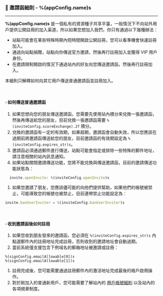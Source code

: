 ### :orange_book: 邀請函細則 - %(appConfig.name)s
---
**%(appConfig.name)s** 是一個私有的資源種子共享平臺，一般情況下不向站外用戶提供公開註冊的加入渠道，所以如果您想加入我們，你只有通過以下幾種辦法：
  * 站點可能會在某些特殊時期內短時間開啟公開註冊，您可以看準機會快速註冊加入。
  * 通過向站點捐贈，站點向你傳送官方邀請，然後再行註冊加入並獲得 VIP 用戶身份。
  * 在邀請限制開啟的情況下通過站內的好友向您傳送邀請函，然後再行註冊加入。

本細則只解釋如何向其它用戶傳送普通邀請函並註冊加入。

&emsp;

#### :white_small_square: 如何傳送普通邀請函

1. 如果您想向您的朋友傳送邀請函，您需要先使用站內積分來兌換一張邀請函，然後再傳送給您的朋友，目前兌換一張邀請函需要 `%(inviteConfig.scoreExchange).2f` 積分。
1. 兌換的邀請函有一定的有效期，如果超期，邀請函會自動失效，所以您應該在過期前將邀請函傳送給您的朋友，目前邀請函的有效期設定為 `%(inviteConfig.expires_str)s`。
1. 邀請函必須通過郵件進行傳送，站點可能會指定或排除一些特殊的郵件地址，請注意相關的站內訊息通知。
1. 如果站點關閉邀請傳送功能，您將不能兌換與傳送邀請函，目前的邀請傳送功能狀態為：
```javascript
  invite.openInvite: %(inviteConfig.openInvite)s
```
1. 如果您邀請了朋友，您應該儘可能的向他們提供幫助，如果他們的帳號被禁止，可能導致您的帳號也被禁止，目前連帶禁止功能設定為：
```javascript
invite.banUserInviter = %(inviteConfig.banUserInviter)s
```

&emsp;

#### :white_small_square: 收到邀請函後如何註冊

1. 如果您收到朋友發來的邀請函，您必須在 `%(inviteConfig.expires_str)s` 內點選郵件內的註冊地址完成註冊，否則收到的邀請地址會自動過期。
1. 當前系統僅支援包含下例域名的郵箱地址被邀請或註冊：
```
%(signConfig.emailAllowable[0])s
%(signConfig.emailAllowable[1])s
```
1. 註冊完成後，您可能需要通過註冊郵件內的激活地址完成最後的帳戶啟用操作。
1. 對於剛加入的普通新用戶，您可能需要了解站內的 [用戶帳號細則](/about/manual/userAccountRules) 以及站內的各項規章制度。
